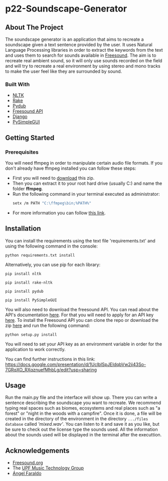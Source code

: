 # p22-Soundscape-Generator

## About The Project

The soundscape generator is an application that aims to recreate a soundscape given a text sentence provided by the user. 
It uses Natural Language Processing libraries in order to extract the keywords from the text and uses them to search for sounds available in [Freesound](https://freesound.org/). 
The aim is to recreate real ambient sound, so it will only use sounds recorded on the field and will try to recreate a real environment by using stereo and mono tracks to make the user feel like they are surrounded by sound. 

### Built With
* [NLTK](https://www.nltk.org/)
* [Rake](https://pypi.org/project/rake-nltk/)
* [Pydub](https://github.com/jiaaro/pydub)
* [Freesound API](https://freesound.org/docs/api/)
* [Django](https://www.djangoproject.com/)
* [PySimpleGUI](https://pysimplegui.readthedocs.io/en/latest/)

<!-- GETTING STARTED -->
## Getting Started

### Prerequisites

You will need ffmpeg in order to manipulate certain audio file formats. If you don't already have ffmpeg installed you can follow these steps:
* First you will need to [download](https://www.gyan.dev/ffmpeg/builds/ffmpeg-git-full.7z) this zip.
* Then you can extract it to your root hard drive (usually C:) and name the folder **ffmpeg**.
* Run the following command in your terminal executed as administrator:
    ```sh
    setx /m PATH "C:\ffmpeg\bin;%PATH%"
    ```
* For more information you can follow [this link](https://www.google.com/amp/s/www.geeksforgeeks.org/how-to-install-ffmpeg-on-windows/amp/).

## Installation

You can install the requirements using the text file 'requirements.txt' and using the following command in the console:
```
python requirements.txt install
```

Alternatively, you can use pip for each library:
```
pip install nltk
```
```
pip install rake-nltk
```
```
pip install pydub
```
```
pip install PySimpleGUI
```

You will also need to download the freesound API. You can read about the API's documentation [here](https://freesound.org/docs/api/).
For that you will need to apply for an API key [here](https://www.freesound.org/apiv2/apply/).
To install the Freesound API you can clone the repo or download the zip [here](https://github.com/MTG/freesound-python.git) and run the following command:
````
python setup.py install
````
You will need to set your API key as an environment variable in order for the application to work correctly.

You can find further instructions in this link: https://docs.google.com/presentation/d/1UclblSpJEIdqbVw2ji43So-7GRqXO_RXqznuefMhbLg/edit?usp=sharing
## Usage

Run the main.py file and the interface will show up. There you can write a sentence describing the soundscape you want to recreate.
We recommend typing real spaces such as biomes, ecosystems and real places such as "a forest" or "night in the woods with a campfire".
Once it is done, a file will be created in the directory of the environment in the directory `.../files database` called *'mixed.wav'*. You can listen to it and save it as you like, but be sure to check out the license type the sounds used. All the information about the sounds used will be displayed in the terminal after the executtion.

## Acknowledgements

* [Freesound.org](https://freesound.org/)
* The [UPF Music Technology Group](https://www.upf.edu/web/mtg)
* [Ángel Faraldo](https://www.angelfaraldo.info/)


